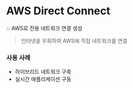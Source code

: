 # AWS Direct Connect

<aside>
💡 AWS로 전용 네트워크 연결 생성

</aside>

> 인터넷을 우회하여 AWS에 직접 네트워크를 연결
> 

### 사용 사례

- 하이브리드 네트워크 구축
- 실시간 애플리케이션 구동